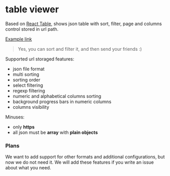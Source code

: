 # table viewer

Based on [React Table](https://react-table.js.org), shows json table with sort, filter, page and columns control stored in url path.

[Example link](https://evolvator.github.io/table-viewer/#/{"path"%3A"https%3A%2F%2Fdata.nasa.gov%2Fresource%2F2vr3-k9wn.json"%2C"columns"%3A[{"id"%3A"designation"}%2C{"id"%3A"discovery_date"%2C"disabled"%3Atrue}%2C{"id"%3A"h_mag"}%2C{"id"%3A"i_deg"}%2C{"id"%3A"moid_au"%2C"disabled"%3Atrue}%2C{"id"%3A"orbit_class"}%2C{"id"%3A"period_yr"}%2C{"id"%3A"pha"}%2C{"id"%3A"q_au_1"}%2C{"id"%3A"q_au_2"}]%2C"filtered"%3A[{"id"%3A"orbit_class"%2C"list"%3A[]%2C"type"%3A0%2C"regexp"%3A"Apollo|Amor|Aten"}%2C{"id"%3A"pha"%2C"list"%3A["Y"]%2C"type"%3A0%2C"regexp"%3A""}]%2C"sorted"%3A[{"id"%3A"period_yr"%2C"desc"%3Afalse}%2C{"id"%3A"q_au_1"%2C"desc"%3Atrue}]%2C"page"%3A0%2C"pageSize"%3A20})

> Yes, you can sort and filter it, and then send your friends :)

Supported url storaged features:

- json file format
- multi sorting
- sorting order
- select filtering
- regexp filtering
- numeric and alphabetical columns sorting
- background progress bars in numeric columns
- columns visibility

Minuses:

- only **https**
- all json must be **array** with **plain objects**

### Plans

We want to add support for other formats and additional configurations, but now we do not need it. We will add these features if you write an issue about what you need.
